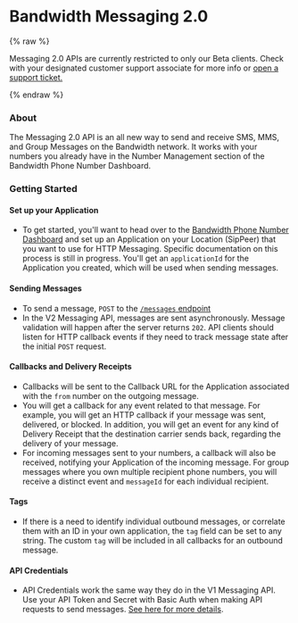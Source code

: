 # Bandwidth Messaging 2.0

{% raw %}
<aside class="alert general small">
<p>
Messaging 2.0 APIs are currently restricted to only our Beta clients.  Check with your designated customer support associate for more info or <a href="https://support.bandwidth.com/" class="anchor-external">open a support ticket.</a>
</p>
</aside>
{% endraw %}

### About
The Messaging 2.0 API is an all new way to send and receive SMS, MMS, and Group Messages on the Bandwidth network. It works with your numbers you already have in the Number Management section of the Bandwidth Phone Number Dashboard.

### Getting Started

#### Set up your Application
* To get started, you'll want to head over to the [Bandwidth Phone Number Dashboard](https://dashboard.bandwidth.com/portal/report/) and set up an Application on your Location (SipPeer) that you want to use for HTTP Messaging. Specific documentation on this process is still in progress. You'll get an `applicationId` for the Application you created, which will be used when sending messages.

#### Sending Messages
* To send a message, `POST` to the [`/messages` endpoint](methods/createSingle.md)
* In the V2 Messaging API, messages are sent asynchronously. Message validation will happen after the server returns `202`. API clients should listen for HTTP callback events if they need to track message state after the initial `POST` request.

#### Callbacks and Delivery Receipts
* Callbacks will be sent to the Callback URL for the Application associated with the `from` number on the outgoing message.
* You will get a callback for any event related to that message. For example, you will get an HTTP callback if your message was sent, delivered, or blocked. In addition, you will get an event for any kind of Delivery Receipt that the destination carrier sends back, regarding the delivery of your message.
* For incoming messages sent to your numbers, a callback will also be received, notifying your Application of the incoming message. For group messages where you own multiple recipient phone numbers, you will receive a distinct event and `messageId` for each individual recipient.

#### Tags
* If there is a need to identify individual outbound messages, or correlate them with an ID in your own application, the `tag` field can be set to any string. The custom `tag` will be included in all callbacks for an outbound message.

#### API Credentials
* API Credentials work the same way they do in the V1 Messaging API. Use your API Token and Secret with Basic Auth when making API requests to send messages. [See here for more details](http://dev.bandwidth.com/security.html).
